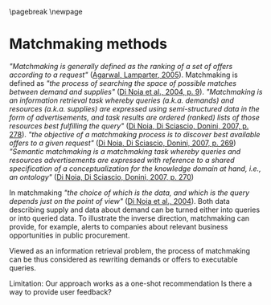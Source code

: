 \pagebreak
\newpage

# Matchmaking methods

<!--
Interoperability based on common data model.
If data follows the model described in the chapter on data preparation, the developed matchmakers can be applied to it.
-->

*"Matchmaking is generally defined as the ranking of a set of offers according to a request"* ([Agarwal, Lamparter, 2005](#Agarwal2005)).
Matchmaking is defined as *"the process of searching the space of possible matches between demand and supplies"* ([Di Noia et al., 2004, p. 9](#DiNoia2004)).
*"Matchmaking is an information retrieval task whereby queries (a.k.a. demands) and resources (a.k.a. supplies) are expressed using semi-structured data in the form of advertisements, and task results are ordered (ranked) lists of those resources best fulfilling the query"* ([Di Noia, Di Sciascio, Donini, 2007, p. 278](#DiNoia2007)).
*"the objective of a matchmaking process is to discover best available offers to a given request"* ([Di Noia, Di Sciascio, Donini, 2007, p. 269](#DiNoia2007))
*"Semantic matchmaking is a matchmaking task whereby queries and resources advertisements are expressed  with reference to a shared specification of a conceptualization for the knowledge domain at hand, i.e., an         ontology"* ([Di Noia, Di Sciascio, Donini, 2007, p. 270](#DiNoia2007))

In matchmaking *"the choice of which is the data, and which is the query depends just on the point of view"* ([Di Noia et al., 2004](#DiNoia2004)).
Both data describing supply and data about demand can be turned either into queries or into queried data.
To illustrate the inverse direction, matchmaking can provide, for example, alerts to companies about relevant business opportunities in public procurement. 

Viewed as an information retrieval problem, the process of matchmaking can be thus considered as rewriting demands or offers to executable queries.

Limitation: Our approach works as a one-shot recommendation
Is there a way to provide user feedback?

<!--
Formalization of the methods should be provided.
We can start with a definition of the key entities involved in the matchmaking task.
-->

<!-- TODO: Add a diagram showing the technology stack involved in the matchmaker. -->
